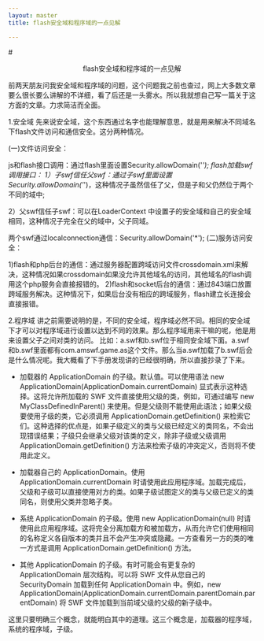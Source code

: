 ```yaml
---
layout: master
title: flash安全域和程序域的一点见解

---
```


#<center>flash安全域和程序域的一点见解</center>

前两天朋友问我安全域和程序域的问题，这个问题我之前也查过，网上大多数文章要么很长要么讲解的不详细，看了后还是一头雾水。所以我就想自己写一篇关于这方面的文章。力求简洁而全面。

1.安全域
先来说安全域，这个东西通过名字也能理解意思，就是用来解决不同域名下flash文件访问和通信安全。这分两种情况。

(一)文件访问安全：

js和flash接口调用：通过flash里面设置Security.allowDomain('*');
flash加载swf调用接口：
1）子swf信任父swf：通过子swf里面设置Security.allowDomain('*')，这种情况子虽然信任了父，但是子和父仍然位于两个不同的域中;

2）父swf信任子swf：可以在LoaderContext 中设置子的安全域和自己的安全域相同，这种情况子完全在父的域中，父子同域。

两个swf通过localconnection通信：Security.allowDomain('*');
(二)服务访问安全：

1)flash和php后台的通信：通过服务器配置跨域访问文件crossdomain.xml来解决，这种情况如果crossdomain如果没允许其他域名的访问，其他域名的flash调用这个php服务会直接报错的。
2)flash和socket后台的通信：通过843端口放置跨域服务解决。这种情况下，如果后台没有相应的跨域服务，flash建立长连接会直接报错。


2.程序域
讲之前需要说明的是，不同的安全域，程序域必然不同。相同的安全域下才可以对程序域进行设置以达到不同的效果。那么程序域用来干嘛的呢，他是用来设置父子之间对类的访问。
比如：a.swf和b.swf位于相同安全域下面。a.swf和b.swf里面都有com.amswf.game.as这个文件。那么当a.swf加载了b.swf后会是什么情况呢。我大概看了下手册发现讲的已经很明确，所以直接抄录了下来。

* 加载器的 ApplicationDomain 的子级。默认值。可以使用语法 new ApplicationDomain(ApplicationDomain.currentDomain) 显式表示这种选择。这将允许所加载的 SWF 文件直接使用父级的类，例如，可通过编写 new MyClassDefinedInParent() 来使用。但是父级则不能使用此语法；如果父级要使用子级的类，它必须调用 ApplicationDomain.getDefinition() 来检索它们。这种选择的优点是，如果子级定义的类与父级已经定义的类同名，不会出现错误结果；子级只会继承父级对该类的定义，除非子级或父级调用 ApplicationDomain.getDefinition() 方法来检索子级的冲突定义，否则将不使用此定义。

* 加载器自己的 ApplicationDomain。使用 ApplicationDomain.currentDomain 时请使用此应用程序域。加载完成后，父级和子级可以直接使用对方的类。如果子级试图定义的类与父级已定义的类同名，则使用父类并忽略子类。

* 系统 ApplicationDomain 的子级。使用 new ApplicationDomain(null) 时请使用此应用程序域。这将完全分离加载方和被加载方，从而允许它们使用相同的名称定义各自版本的类并且不会产生冲突或隐藏。一方查看另一方的类的唯一方式是调用 ApplicationDomain.getDefinition() 方法。

* 其他 ApplicationDomain 的子级。有时可能会有更复杂的 ApplicationDomain 层次结构。可以将 SWF 文件从您自己的 SecurityDomain 加载到任何 ApplicationDomain 中。例如，new ApplicationDomain(ApplicationDomain.currentDomain.parentDomain.parentDomain) 将 SWF 文件加载到当前域父级的父级的新子级中。


这里只要明确三个概念，就能明白其中的道理。这三个概念是，加载器的程序域，系统的程序域，子级。